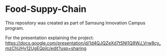 # Food-Suppy-Chain
This repository was created as part of Samsung Innovation Campus program.

For the presentation explaining the project: https://docs.google.com/presentation/d/1d4QJQZeXd7tSNl1Q8WJ_Vrw8cy_mzChUHy12UgEQpIc/edit?usp=sharing
